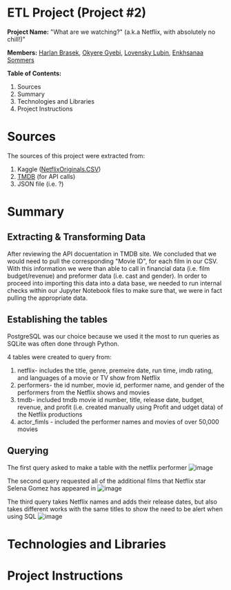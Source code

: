 # **ETL Project (Project #2)**

**Project Name:** "What are we watching?" (a.k.a Netflix, with absolutely no chill!)"
 
**Members:** [Harlan Brasek](https://github.com/habrasek), [Okyere Gyebi](https://github.com/Gyebi82), [Lovensky Lubin](https://github.com/Lubinl), [Enkhsanaa Sommers](https://github.com/NKS8)

**Table of Contents:**

1. Sources
2. Summary
3. Technologies and Libraries
4. Project Instructions
#
# Sources
The sources of this project were extracted from:
1.  Kaggle ([NetflixOriginals.CSV](https://www.kaggle.com/luiscorter/netflix-original-films-imdb-scores))
2. [TMDB](https://www.themoviedb.org/) (for API calls)
3. JSON file (i.e. ?)
#
# Summary

## Extracting & Transforming Data
After reviewing the API docuentation in TMDB site. We concluded that we would need to pull the corresponding "Movie ID", for each film in our CSV. With this information we were than able to call in financial data (i.e. film budget/revenue) and preformer data (i.e. cast and gender).
In order to proceed into importing this data into a data base, we needed to run internal checks within our Jupyter Notebook files to make sure that, we were in fact pulling the appropriate data.


## Establishing the tables

PostgreSQL was our choice because we used it the most to run queries as SQLite was often done through Python.

4 tables were created to query from:
1. netflix- includes the title, genre, premeire date, run time, imdb rating, and languages of a movie or TV show from Netflix
2. performers- the id number, movie id, performer name, and gender of the performers from the Netflix shows and movies
3. tmdb- included tmdb movie id number, title, release date, budget, revenue, and profit (i.e. created manually using Profit and udget data) of the Netflix productions
4. actor_fimls - included the performer names and movies of over 50,000 movies


## Querying

The first query asked to make a table with the netflix performer
![image](https://github.com/Lubinl/Rutgers_DS_Project_2/blob/d82f3b625ae60c30978b2d593024f535826ca2a9/images/netflix_perfs.png)

The second query requested all of the additional films that Netflix star Selena Gomez has appeared in
![image](https://github.com/Lubinl/Rutgers_DS_Project_2/blob/d82f3b625ae60c30978b2d593024f535826ca2a9/images/selena.png)

The third query takes Netflix names and adds their release dates, but also takes different works with the same titles to show the need to be alert when using SQL
![image](https://github.com/Lubinl/Rutgers_DS_Project_2/blob/d82f3b625ae60c30978b2d593024f535826ca2a9/images/release.png)
#

# Technologies and Libraries

# Project Instructions